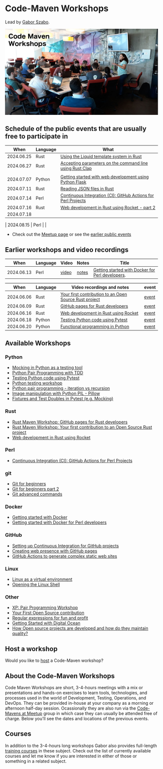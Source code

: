 # Code-Maven Workshops

Lead by [Gabor Szabo](https://www.linkedin.com/in/szabgab/).

![Code-Maven Workshops](img/code-maven-workshops-800x450.png)

## Schedule of the public events that are usually free to participate in

| When       | Language   | What |
| ---------- | ---------- | ---- |
| 2024.06.25 | Rust       | [Using the Liquid template system in Rust](https://www.meetup.com/code-mavens/events/301487547/) |
| 2024.06.27 | Rust       | [Accepting parameters on the command line using Rust Clap](https://www.meetup.com/code-mavens/events/301506015/) |
|            |            | |
| 2024.07.07 | Python     | [Getting started with web development using Python Flask](https://www.meetup.com/code-mavens/events/301574483/) |
| 2024.07.11 | Rust       | [Reading JSON files in Rust](https://www.meetup.com/code-mavens/events/301636580/) |
| 2024.07.14 | Perl       | [Continuous Integration (CI): GitHub Actions for Perl Projects](https://www.meetup.com/code-mavens/events/301413566/) |
| 2024.07.16 | Rust       | [Web development in Rust using Rocket - part 2](https://www.meetup.com/code-mavens/events/301736709/) |
| 2024.07.18 |            | |

| 2024.08.15 | Perl       | |

* Check out the [Meetup page](https://www.meetup.com/code-mavens/) or see the [earlier public events](history)

## Earlier workshops and video recordings

| When       | Language   | Video | Notes | Title |
| ---------- | ---------- | ----  | ----- | ----- |
| 2024.06.13 | Perl       | [video](https://youtu.be/mh9kx-Swx74)  | [notes](getting-started-with-docker-for-perl-developers)        | [Getting started with Docker for Perl developers](https://www.meetup.com/code-mavens/events/301268306/).        |

| When       | Language   | Video recordings and notes                                                                                                                   |  event                                                        |
| ---------- | ---------- | -------------------------------------------------------------------------------------------------------------------------------------------- | ------------------------------------------------------------- |
| 2024.06.06 | Rust       | [Your first contribution to an Open Source Rust project](https://rust.code-maven.com/your-first-contribution-to-an-open-source-rust-project) | [event](https://www.meetup.com/code-mavens/events/301156302/) |
| 2024.06.09 | Rust       | [GitHub pages for Rust developers](https://rust.code-maven.com/github-pages-for-rust-developers)                                             | [event](https://www.meetup.com/code-mavens/events/301215326/) |
| 2024.06.16 | Rust       | [Web development in Rust using Rocket](https://rust.code-maven.com/web-development-in-rust-using-rocket)                                     | [event](https://www.meetup.com/code-mavens/events/301294669/) |
| 2024.06.18 | Python     | [Testing Python code using Pytest](https://python.code-maven.com/testing-python-code-with-pytest)                                            | [event](https://www.meetup.com/code-mavens/events/301363070/) |
| 2024.06.20 | Python     | [Functional programming in Python](https://python.code-maven.com/functional-programming-in-python)                                           | [event](https://www.meetup.com/code-mavens/events/301395323/) |


## Available Workshops

### Python

* [Mocking in Python as a testing tool](mocking-in-python-as-a-testing-tool)
* [Python Pair Programming with TDD](python-pair-programming-with-tdd)
* [Testing Python code using Pytest](testing-python-code-using-pytest)
* [Python testing workshop](python-testing)
* [Python pair programming - iteration vs recursion](python-iteration-vs-recursion)
* [Image manipulation with Python PIL - Pillow](image-manipulation-with-python-pil-pillow)
* [Fixtures and Test Doubles in Pytest (e.g. Mocking)](fixtures-and-test-doubles-in-python)

### Rust

* [Rust Maven Workshop: GitHub pages for Rust developers](github-pages-for-rust-developers)
* [Rust Maven Workshop: Your first contribution to an Open Source Rust project](your-first-contribution-to-an-open-source-rust-project)
* [Web development in Rust using Rocket](web-development-in-rust-using-rocket)

### Perl

* [Continuous Integration (CI): GitHub Actions for Perl Projects](github-actions-for-perl-projects)

### git

* [Git for beginners](git-for-beginners-part-1)
* [Git for beginners part 2](git-for-beginners-part-2)
* [Git advanced commands](git-advanced-commands)


### Docker

* [Getting started with Docker](getting-started-with-docker)
* [Getting started with Docker for Perl developers](getting-started-with-docker-for-perl-developers)

### GitHub

* [Setting up Continuous Integration for GitHub projects](setting-up-continuous-integration-for-github-projects)
* [Creating web presence with GitHub pages](creating-web-presence-with-github-pages)
* [GitHub Actions to generate complex static web sites](github-actions-to-generate-complex-static-web-sites)

### Linux

* [Linux as a virtual environment](linux-as-a-virtual-environment)
* [Opening the Linux Shell](opening-the-linux-shell)

### Other

* [XP: Pair Programming Workshop](xp-pair-programming-workshop-1)
* [Your First Open Source contribution](your-first-open-source-contribution)
* [Regular expressions for fun and profit](regexes-intro)
* [Getting Started with Digital Ocean](getting-started-with-digital-ocean)
* [How Open source projects are developed and how do they maintain quality?](open-source-quality-assurance)


## Host a workshop

Would you like to [host](host) a Code-Maven workshop?

## About the Code-Maven Workshops

Code Maven Workshops are short, 3-4-hours meetings with a mix or presentations and hands-on exercises to learn tools, technologies, and processes used in the world of Development,
Testing, Operations, and DevOps. They can be provided in-house at your company as a morning or afternoon half-day session.
Ocassionally they are also run via the [Code-Mavens at Meetup](https://www.meetup.com/Code-Mavens/)  group in which case they can usually be attended free of charge. Below you'll see the dates
and locations of the previous events.

## Courses

In addition to the 3-4-hours long workshops Gabor also provides full-length [training courses](https://hostlocal.com/) in these
subject. Check out the list of currently available courses and let me know if you are interested in either of those or
something in a related subject.


